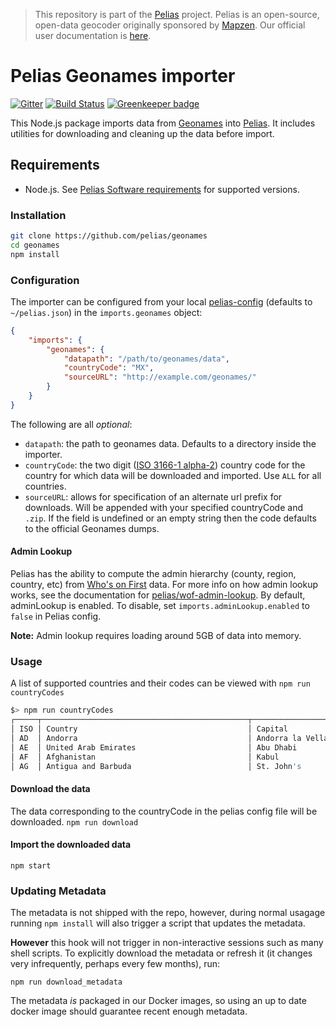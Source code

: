 >This repository is part of the [Pelias](https://github.com/pelias/pelias)
>project. Pelias is an open-source, open-data geocoder originally sponsored by
>[Mapzen](https://www.mapzen.com/). Our official user documentation is
>[here](https://github.com/pelias/documentation).

# Pelias Geonames importer

[![Gitter](https://badges.gitter.im/Join%20Chat.svg)](https://gitter.im/pelias/gitter)
[![Build Status](https://travis-ci.org/pelias/geonames.png?branch=master)](https://travis-ci.org/pelias/geonames)
[![Greenkeeper badge](https://badges.greenkeeper.io/pelias/geonames.svg)](https://greenkeeper.io/)

This Node.js package imports data from [Geonames](http://geonames.org/) into
[Pelias](http://pelias.io). It includes utilities for downloading and cleaning up the data before
import.

## Requirements

- Node.js. See [Pelias Software requirements](https://github.com/pelias/documentation/blob/master/requirements.md) for supported versions.

### Installation

```bash
git clone https://github.com/pelias/geonames
cd geonames
npm install
```

### Configuration
The importer can be configured from your local [pelias-config](https://github.com/pelias/config)
(defaults to `~/pelias.json`) in the `imports.geonames` object:

```json
{
	"imports": {
		"geonames": {
			"datapath": "/path/to/geonames/data",
			"countryCode": "MX",
			"sourceURL": "http://example.com/geonames/"
		}
	}
}
```

The following are all *optional*:

  * `datapath`: the path to geonames data. Defaults to a directory inside the importer.
  * `countryCode`: the two digit ([ISO 3166-1 alpha-2](https://en.wikipedia.org/wiki/ISO_3166-1)) country code
    for the country for which data will be downloaded and imported. Use `ALL` for all countries.
  * `sourceURL`: allows for specification of an alternate url prefix for downloads.
	  Will be appended with your specified countryCode and `.zip`.
	  If the field is undefined or an empty string then the code defaults to the official Geonames dumps.

#### Admin Lookup
Pelias has the ability to compute the admin hierarchy (county, region, country, etc)
from [Who's on First](http://whosonfirst.mapzen.com/) data.
For more info on how admin lookup works, see the documentation for
[pelias/wof-admin-lookup](https://github.com/pelias/wof-admin-lookup). By default,
adminLookup is enabled.  To disable, set `imports.adminLookup.enabled` to `false` in Pelias config.

**Note:** Admin lookup requires loading around 5GB of data into memory.

### Usage

A list of supported countries and their codes can be viewed with `npm run countryCodes`

```bash
$> npm run countryCodes
┌─────┬──────────────────────────────────────────────┬──────────────────────┬───────────┬───────────┐
│ ISO │ Country                                      │ Capital              │ Continent │ geonameid │
│ AD  │ Andorra                                      │ Andorra la Vella     │ EU        │           │
│ AE  │ United Arab Emirates                         │ Abu Dhabi            │ AS        │ 290557    │
│ AF  │ Afghanistan                                  │ Kabul                │ AS        │ 1149361   │
│ AG  │ Antigua and Barbuda                          │ St. John's           │ NA        │ 3576396   │
```

#### Download the data
The data corresponding to the countryCode in the pelias config file will be downloaded.
`npm run download`

#### Import the downloaded data

`npm start`

### Updating Metadata

The metadata is not shipped with the repo, however, during normal usagage running `npm install` will also trigger a script that updates the metadata.

__However__ this hook will not trigger in non-interactive sessions such as many shell scripts. To explicitly download the metadata or refresh it (it changes very infrequently, perhaps every few months), run:

```
npm run download_metadata
```

The metadata _is_ packaged in our Docker images, so using an up to date docker image should guarantee recent enough metadata.
